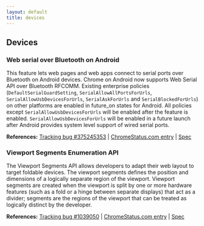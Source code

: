 ```yaml
---
layout: default
title: devices
---
```


## Devices

### Web serial over Bluetooth on Android

This feature lets web pages and web apps connect to serial ports over Bluetooth on Android devices. Chrome on Android now supports Web Serial API over Bluetooth RFCOMM. Existing enterprise policies (`DefaultSerialGuardSetting`, `SerialAllowAllPortsForUrls`, `SerialAllowUsbDevicesForUrls`, `SerialAskForUrls` and `SerialBlockedForUrls`) on other platforms are enabled in future_on states for Android. All policies except `SerialAllowUsbDevicesForUrls` will be enabled after the feature is enabled. `SerialAllowUsbDevicesForUrls` will be enabled in a future launch after Android provides system level support of wired serial ports.

**References:** [Tracking bug #375245353](https://bugs.chromium.org/p/chromium/issues/detail?id=375245353) | [ChromeStatus.com entry](https://chromestatus.com/feature/5085754267189248) | [Spec](https://wicg.github.io/serial/)

### Viewport Segments Enumeration API

The Viewport Segments API allows developers to adapt their web layout to target foldable devices. The viewport segments defines the position and dimensions of a logically separate region of the viewport. Viewport segments are created when the viewport is split by one or more hardware features (such as a fold or a hinge between separate displays) that act as a divider; segments are the regions of the viewport that can be treated as logically distinct by the developer.

**References:** [Tracking bug #1039050](https://bugs.chromium.org/p/chromium/issues/detail?id=1039050) | [ChromeStatus.com entry](https://chromestatus.com/feature/5131631321964544) | [Spec](https://wicg.github.io/visual-viewport/)
